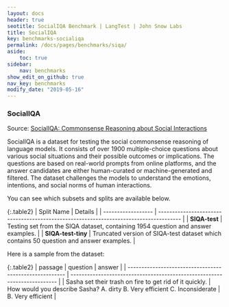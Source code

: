 ```yaml
---
layout: docs
header: true
seotitle: SocialIQA Benchmark | LangTest | John Snow Labs
title: SocialIQA
key: benchmarks-socialiqa
permalink: /docs/pages/benchmarks/siqa/
aside:
    toc: true
sidebar:
    nav: benchmarks
show_edit_on_github: true
nav_key: benchmarks
modify_date: "2019-05-16"
---
```


### SocialIQA
Source: [SocialIQA: Commonsense Reasoning about Social Interactions](https://arxiv.org/abs/1904.09728)

SocialIQA is a dataset for testing the social commonsense reasoning of language models. It consists of over 1900 multiple-choice questions about various social situations and their possible outcomes or implications. The questions are based on real-world prompts from online platforms, and the answer candidates are either human-curated or machine-generated and filtered. The dataset challenges the models to understand the emotions, intentions, and social norms of human interactions.

You can see which subsets and splits are available below.

{:.table2}
| Split Name         | Details                                                                                |
| ------------------ | -------------------------------------------------------------------------------------- |
| **SIQA-test**      | Testing set from the SIQA dataset, containing 1954 question and answer examples.       |
| **SIQA-test-tiny** | Truncated version of SIQA-test dataset which contains 50 question and answer examples. |

Here is a sample from the dataset:

{:.table2}
| passage                                                 | question                                                                  | answer            |
| ------------------------------------------------------- | ------------------------------------------------------------------------- |
| Sasha set their trash on fire to get rid of it quickly. | How would you describe Sasha? A. dirty B. Very efficient C. Inconsiderate | B. Very efficient |

